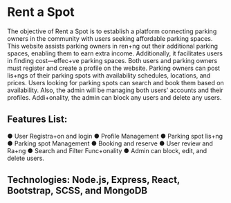 # Rent a Spot
The objective of Rent a Spot is to establish a platform connecting parking owners in the
community with users seeking affordable parking spaces. This website assists parking owners in
ren+ng out their additional parking spaces, enabling them to earn extra income. Additionally, it
facilitates users in finding cost—effec+ve parking spaces. Both users and parking owners must
register and create a profile on the website. Parking owners can post lis+ngs of their parking spots
with availability schedules, locations, and prices. Users looking for parking spots can
search and book them based on availability. Also, the admin will be managing both users' accounts
and their profiles. Addi+onality, the admin can block any users and delete any users.
## Features List:
● User Registra+on and login
● Profile Management
● Parking spot lis+ng
● Parking spot Management
● Booking and reserve
● User review and Ra+ng
● Search and Filter Func+onality
● Admin can block, edit, and delete users.
## Technologies: Node.js, Express, React, Bootstrap, SCSS, and MongoDB
